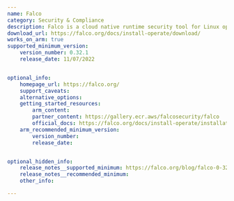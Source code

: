 ```yaml
---
name: Falco
category: Security & Compliance
description: Falco is a cloud native runtime security tool for Linux operating systems.
download_url: https://falco.org/docs/install-operate/download/
works_on_arm: true
supported_minimum_version:
    version_number: 0.32.1
    release_date: 11/07/2022 


optional_info:
    homepage_url: https://falco.org/
    support_caveats:
    alternative_options:
    getting_started_resources:
        arm_content: 
        partner_content: https://gallery.ecr.aws/falcosecurity/falco
        official_docs: https://falco.org/docs/install-operate/installation/
    arm_recommended_minimum_version:
        version_number: 
        release_date:


optional_hidden_info:
    release_notes__supported_minimum: https://falco.org/blog/falco-0-32-1/
    release_notes__recommended_minimum:
    other_info: 

---
```

